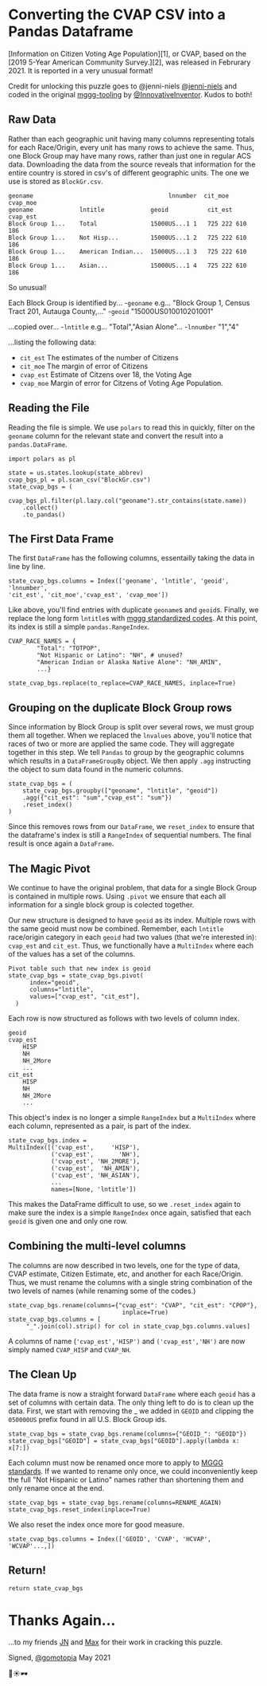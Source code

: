 # Converting the CVAP CSV into a Pandas Dataframe

[Information on Citizen Voting Age Population][1], or CVAP, based on the
[2019 5-Year American Community Survey.][2], was released in Februrary
2021. It is reported in a very unusual format! 

Credit for unlocking this puzzle goes to @jenni-niels [@jenni-niels][4]
and coded in the original [mggg-tooling][6] by [@InnovativeInventor][5].
Kudos to both!

## Raw Data

Rather than each geographic unit having many columns representing totals
for each Race/Origin, every unit has many rows to achieve the same.
Thus, one Block Group may have many rows, rather than just one in
regular ACS data. Downloading the data from the source reveals that
information for the entire country is stored in csv's of different
geographic units. The one we use is stored as `BlockGr.csv`.

```
geoname	                                  	 lnnumber  cit_moe cvap_moe
geoname	            lntitle	            geoid	   	    cit_est cvap_est	
Block Group 1...	Total	            15000US...1	1	725	222	610	186
Block Group 1...	Not Hisp...	        15000US...1	2	725	222	610	186
Block Group 1...	American Indian...	15000US...1	3	725	222	610	186
Block Group 1...	Asian...	        15000US...1	4	725	222	610	186
```

So unusual! 

Each Block Group is identified by...
-`geoname` e.g...
    "Block Group 1, Census Tract 201, Autauga County,..."
-`geoid`
    "15000US010010201001"

...copied over...
-`lntitle` e.g...
    "Total","Asian Alone"...
-`lnnumber`
        "1","4"

...listing the following data:
- `cit_est`
    The estimates of the number of Citizens
- `cit_moe`
    The margin of error of Citizens
- `cvap_est`
    Estimate of Citzens over 18, the Voting Age
- `cvap_moe`
    Margin of error for Citzens of Voting Age Population.

## Reading the File 

Reading the file is simple. We use `polars` to read this in quickly, 
filter on the `geoname` column for the relevant state and convert the
result into a `pandas.DataFrame`.

```
import polars as pl

state = us.states.lookup(state_abbrev)
cvap_bgs_pl = pl.scan_csv("BlockGr.csv")
state_cvap_bgs = (
    cvap_bgs_pl.filter(pl.lazy.col("geoname").str_contains(state.name))
    .collect()
    .to_pandas()
```

## The First Data Frame

The first `DataFrame` has the following columns, essentailly taking the
data in line by line.
```
state_cvap_bgs.columns = Index(['geoname', 'lntitle', 'geoid', 'lnnumber',
'cit_est', 'cit_moe','cvap_est', 'cvap_moe'])
```
Like above, you'll find entries with duplicate `geoname`s and `geoid`s.
Finally, we replace the long form `lntitle`s with [mggg standardized
codes][14]. At this point, its index is still a simple 
`pandas.RangeIndex`.
```
CVAP_RACE_NAMES = {
        "Total": "TOTPOP",
        "Not Hispanic or Latino": "NH", # unused?
        "American Indian or Alaska Native Alone": "NH_AMIN",
        ...}

state_cvap_bgs.replace(to_replace=CVAP_RACE_NAMES, inplace=True)
```

## Grouping on the duplicate Block Group rows 

Since information by Block Group is split over several rows, we must
group them all together. When we replaced the `lnvalues` above, you'll
notice that races of two or more are applied the same code. They will
aggregate together in this step. We tell `Pandas` to group by the
geographic columns which results in a `DataFrameGroupBy` object. We then
apply `.agg` instructing the object to sum data found in the numeric
columns.

```
state_cvap_bgs = (
    state_cvap_bgs.groupby(["geoname", "lntitle", "geoid"])
    .agg({"cit_est": "sum","cvap_est": "sum"})
    .reset_index()
)
```

Since this removes rows from our `DataFrame`, we `reset_index` to ensure
that the dataframe's index is still a `RangeIndex` of sequential
numbers. The final result is once again a `DataFrame`.

## The Magic Pivot

We continue to have the original problem, that data for a single Block
Group is contained in multiple rows. Using `.pivot` we ensure that each
all information for a single block group is colected together. 

Our new structure is designed to have `geoid` as its index. Multiple
rows with the same geoid must now be combined. Remember, each `lntitle`
race/origin category in each `geoid` had two values (that we're
interested in): `cvap_est` and `cit_est`. Thus, we functionally have a
`MultiIndex` where each of the values has a set of the columns. 

```
Pivot table such that new index is geoid
state_cvap_bgs = state_cvap_bgs.pivot(
      index="geoid",
      columns="lntitle",
      values=["cvap_est", "cit_est"],
  )
```

Each row is now structured as follows with two levels of column index.
```
geoid
cvap_est
    HISP
    NH
    NH_2More
    ...
cit_est
    HISP
    NH
    NH_2More
    ...
```

This object's index is no longer a simple `RangeIndex` but a
`MultiIndex` where each column, represented as a pair, is part of the 
index.

```
state_cvap_bgs.index = 
MultiIndex([('cvap_est',     'HISP'),
            ('cvap_est',       'NH'),
            ('cvap_est', 'NH_2MORE'),
            ('cvap_est',  'NH_AMIN'),
            ('cvap_est', 'NH_ASIAN'),
            ...
            names=[None, 'lntitle'])
```

This makes the DataFrame difficult to use, so we `.reset_index` again to
make sure the index is a simple `RangeIndex` once again, satisfied that
each `geoid` is given one and only one row. 

## Combining the multi-level columns

The columns are now described in two levels, one for the type of data,
CVAP estimate, Citizen Estimate, etc, and another for each Race/Origin.
Thus, we must rename the columns with a single string combination of the
two levels of names (while renaming some of the codes.)
```
state_cvap_bgs.rename(columns={"cvap_est": "CVAP", "cit_est": "CPOP"},
                                inplace=True)
state_cvap_bgs.columns = [
     "_".join(col).strip() for col in state_cvap_bgs.columns.values]                               
```
A columns of name (`'cvap_est','HISP')` and 
`('cvap_est','NH')` are now simply named `CVAP_HISP` and `CVAP_NH`.

## The Clean Up

The data frame is now a straight forward `DataFrame` where each `geoid`
has a set of columns with certain data. The only thing left to do is to
clean up the data. First, we start with removing the _ we added in
`GEOID` and clipping the `050000US` prefix found in all U.S. Block
Group ids. 

```
state_cvap_bgs = state_cvap_bgs.rename(columns={"GEOID_": "GEOID"})
state_cvap_bgs["GEOID"] = state_cvap_bgs["GEOID"].apply(lambda x: x[7:])
```
Each column must now be renamed once more to apply to
[MGGG standards][14]. If we wanted to rename only once, we could
inconveniently keep the full "Not Hispanic or Latino" names rather than
shortening them and only rename once at the end. 
```
state_cvap_bgs = state_cvap_bgs.rename(columns=RENAME_AGAIN)
state_cvap_bgs.reset_index(inplace=True)
```
We also reset the index once more for good measure.

```
state_cvap_bgs.columns = Index(['GEOID', 'CVAP', 'HCVAP', 'WCVAP'...,])
```
## Return! 
```
return state_cvap_bgs
```
# Thanks Again...
...to my friends [JN][4] and [Max][5] for their work in cracking this
puzzle. 

Signed, [@gomotopia][21]
May 2021

🛁☀️🕶️

[4]: ..../jenni-niels

[5]: ..../InnovativeInventor/

[6]: ..../InnovativeInventor/mggg-tooling

[14]: ..../mggg/mggg-states-qa/blob/main/src/naming_convention.json

[21]: https://github.com/gomotopia